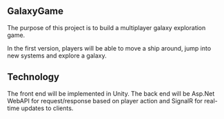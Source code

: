 GalaxyGame
----------

The purpose of this project is to build a multiplayer galaxy exploration game.

In the first version, players will be able to move a ship around, jump into new systems and explore a galaxy.  


Technology
---------

The front end will be implemented in Unity.  The back end will be Asp.Net WebAPI for request/response based on player action and SignalR for real-time updates to clients.
